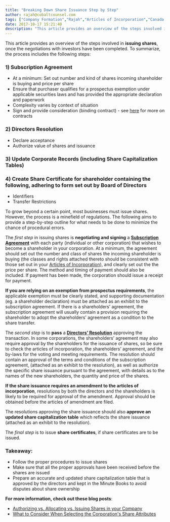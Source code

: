 ```yaml
---
title: "Breaking Down Share Issuance Step by Step"
author: rajah@cobaltcounsel.com
tags: ["Company Formation","Rajah","Articles of Incorporation","Canada (ON)","Canada (General)"]
date: 2017-10-17 15:21:40
description: "This article provides an overview of the steps involved in issuing shares, once the negotiations with investors have been completed. The process includes the four (4) steps."
---
```


This article provides an overview of the steps involved in **issuing shares**, once the negotiations with investors have been completed. To summarize, the process includes the following steps:

### 1) Subscription Agreement
- At a minimum: Set out number and kind of shares incoming shareholder is buying and price per share
- Ensure that purchaser qualifies for a prospectus exemption under applicable securities laws and has provided the appropriate declaration and paperwork
- Complexity varies by context of situation
- Sign and provide consideration (binding contract) - see [here](https://blog.clausehound.com/what-makes-a-contract-enforceable/) for more on contracts

### 2) Directors Resolution
- Declare acceptance
- Authorize value of shares and issuance

### 3) Update Corporate Records (including Share Capitalization Tables)

### 4) Create Share Certificate for shareholder containing the following, adhering to form set out by Board of Directors
- Identifiers
- Transfer Restrictions

 



 

To grow beyond a certain point, most businesses must issue shares. However, the process is a minefield of regulations. The following aims to provide a step-by-step outline for what needs to be done to minimize the chance of procedural errors.

The *first step* in issuing shares is **negotiating and signing** a **[Subscription Agreement](https://blog.clausehound.com/overview-of-subscription-agreement/)** with each party (individual or other corporation) that wishes to become a shareholder in your corporation. At a minimum, the agreement should set out the number and class of shares the incoming shareholder is buying (the classes and rights attached thereto should be consistent with those set out in your [Articles of Incorporation](https://blog.clausehound.com/overview-of-articles-of-incorporation/)), and clearly set out the the price per share. The method and timing of payment should also be included. If payment has been made, the corporation should issue a receipt for payment.

**If you are relying on an exemption from prospectus requirements**, the applicable exemption must be clearly stated, and supporting documentation (eg. a shareholder declaration) must be attached as an exhibit to the subscription agreement. If there is a shareholders’ agreement, the subscription agreement will usually contain a provision requiring the shareholder to adopt the shareholders’ agreement as a condition to the share transfer.

The *second step* is to **pass** a **[Directors’ Resolution](https://blog.clausehound.com/overview-of-directors-resolutions/)** approving the transaction. In some corporations, the shareholders’ agreement may also require approval by the shareholders for the issuance of shares, so be sure to check the articles of incorporation, the shareholders’ agreement, and the by-laws for the voting and meeting requirements. The resolution should contain an approval of the terms and conditions of the subscription agreement, (attached as an exhibit to the resolution), as well as authorize the specific share issuance pursuant to the agreement, with details as to the names of the new shareholders, the quantity and price of the shares.

**If the share issuance requires an amendment to the articles of incorporation**, resolutions by both the directors and the shareholders is likely to be required for approval of the amendment. Approval should be obtained before the articles of amendment are filed.

The resolutions approving the share issuance should also **approve an updated share capitalization table** which reflects the share issuance (attached as an exhibit to the resolution). 

The *final step* is to issue **share certificates**, if share certificates are to be issued.

### Takeaway:
- Follow the proper procedures to issue shares
- Make sure that all the proper approvals have been received before the shares are issued
- Prepare an accurate and updated share capitalization table that is approved by the directors and kept in the Minute Books to avoid disputes about share ownership


**For more information, check out these blog posts**:
- [Authorizing vs. Allocating vs. Issuing Shares in your Company]( https://blog.clausehound.com/authorizing-vs-allocating-vs-issuing-shares-company/)
- [What to Consider When Selecting the Corporation's Share Attributes]( https://blog.clausehound.com/what-to-consider-when-selecting-the-corporations-share-attributes/)


